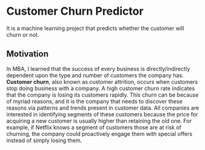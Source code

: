 # Customer Churn Predictor
It is a machine learning project that predicts whether the customer will churn or not.
## Motivation
In MBA, I learned that the success of every business is directly/indirectly dependent upon the type and number of customers the company has. **Customer churn**, also known as customer attrition, occurs when customers stop doing business with a company. A high customer churn rate indicates that the company is losing its customers rapidly. This churn can be because of myriad reasons, and it is the company that needs to discover these reasons via patterns and trends present in customer data. 
All companies are interested in identifying segments of these customers because the price for acquiring a new customer is usually higher than retaining the old one. For example, if Netflix knows a segment of customers those are at risk of churning, the company could proactively engage them with special offers instead of simply losing them.


